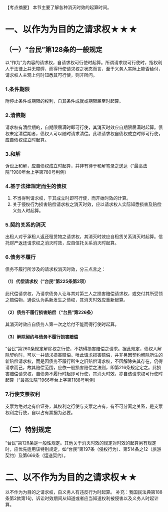 【考点摘要】
本节主要了解各种消灭时效的起算时间。
# 一、以作为为目的之请求权★★★
## （一）“台民”第128条的一般规定
以“作为”为内容的请求权，自请求权可行使时起算。所谓请求权可行使时，指权利人于法律上并无障碍，而得行使请求权之状态而言，至于义务人实际上能否给付，请求权人主观上何时知悉其可行使，则非所问。
### 1.条件期限
附停止条件或期限的权利，自其条件成就或期限届至时起算。
### 2.清偿期
请求权有清偿期的，自期限届满时即可行使，其消灭时效应自期限届满时起算。债权未定清偿期者，债权人可以随时请求清偿。此项请求权自债权成立时即可行使，应自债权成立时起算。
### 3.和解
诉讼上和解，应自债权成立时起算，并非有待于和解笔录之送达（“最高法院”1980年台上字第780号判例）
### 4.基于法律规定而生的债权
1. 不当得利请求权，于其成立时即可行使，而开始时效的计算。
2. 关于侵权行为损害赔偿请求权之消灭时效，应以请求权人实际知悉损害及赔偿义务人时起算。
### 5.契约关系的消灭
出租人对于承租人返还租赁物之请求权，其消灭时效应自租赁关系消灭时起算。信托财产返还请求权之消灭时效，应自信托关系消灭时起算。
### 6.债务不履行
债务不履行所涉及的请求权消灭时效，分三点言之：
#### （1）代偿请求权（“台民”第225条第2项）
此代偿请求权，乃请求债务人让与其对第三人之损害赔偿请求权，或交付其所受领之赔偿物，通说认为系新发生之债权，其消灭时效应重新起算。
#### （2）债务不履行损害赔偿（“台民”第226条）
其消灭时效应自债务人第一次之给付不能而得行使时起算。
#### （3）解除契约与债务不履行损害赔偿
“台民”第260条规定解除权之行使，不妨碍损害赔偿之请求。据此规定，债权人解除契约时，可以一并请求损害赔偿。唯此请求损害赔偿，并非另因契约解除所生的新赔偿请求权，而是因债务不履行所生之旧赔偿请求权，不因解除失其存在，仍得请求而己，故其赔偿范围，应依一般损害赔偿之法则，即第216条规定定之。此损害赔偿请求权，自债务不履行时起即可行使，其消灭时效，亦自该请求权可行使时起算（“最高法院”1966年台上字第1188号判例）
### 7.行使支票权利
支票为绝对之有价证券，其权利之行使与支票之占有，有不可分离之关系，是支票权利之行使，自以占有票据为必要。
## （二）特别规定
“台民”第128条是一般性规定。其他关于消灭时效的规定对时效的起算另有规定时，应优先适用该特别规定，如“台民”第197条（侵权行为）、第514条之12（旅游契约）及第666条（运送契约）。
# 二、以不作为为目的之请求权★★
以不作为为目的之请求权，自义务人有违反行为时起算。
补充：我国民法典第188条第2款第1句，诉讼时效期间从知道或者应当知道权利被侵害以及义务人时起计算。